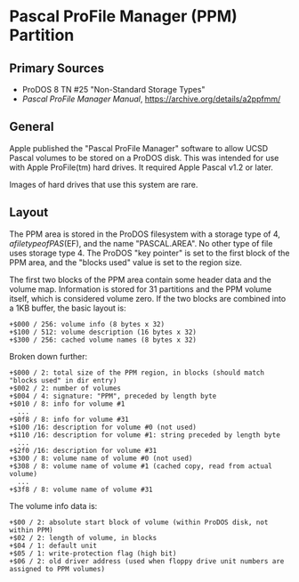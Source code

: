 # Pascal ProFile Manager (PPM) Partition #

## Primary Sources ##

 - ProDOS 8 TN #25 "Non-Standard Storage Types"
 - _Pascal ProFile Manager Manual_, https://archive.org/details/a2ppfmm/

## General ##

Apple published the "Pascal ProFile Manager" software to allow UCSD Pascal volumes to be stored
on a ProDOS disk.  This was intended for use with Apple ProFile(tm) hard drives.  It required
Apple Pascal v1.2 or later.

Images of hard drives that use this system are rare.

## Layout ##

The PPM area is stored in the ProDOS filesystem with a storage type of $4, a file type of
PAS ($EF), and the name "PASCAL.AREA".  No other type of file uses storage type 4.  The ProDOS
"key pointer" is set to the first block of the PPM area, and the "blocks used" value is set to
the region size.

The first two blocks of the PPM area contain some header data and the volume map.  Information
is stored for 31 partitions and the PPM volume itself, which is considered volume zero.  If the
two blocks are combined into a 1KB buffer, the basic layout is:
```
+$000 / 256: volume info (8 bytes x 32)
+$100 / 512: volume description (16 bytes x 32)
+$300 / 256: cached volume names (8 bytes x 32)
```
Broken down further:
```
+$000 / 2: total size of the PPM region, in blocks (should match "blocks used" in dir entry)
+$002 / 2: number of volumes
+$004 / 4: signature: "PPM", preceded by length byte
+$010 / 8: info for volume #1
  ...
+$0f8 / 8: info for volume #31
+$100 /16: description for volume #0 (not used)
+$110 /16: description for volume #1: string preceded by length byte
  ...
+$2f0 /16: description for volume #31
+$300 / 8: volume name of volume #0 (not used)
+$308 / 8: volume name of volume #1 (cached copy, read from actual volume)
  ...
+$3f8 / 8: volume name of volume #31
```
The volume info data is:
```
+$00 / 2: absolute start block of volume (within ProDOS disk, not within PPM)
+$02 / 2: length of volume, in blocks
+$04 / 1: default unit
+$05 / 1: write-protection flag (high bit)
+$06 / 2: old driver address (used when floppy drive unit numbers are assigned to PPM volumes)
```
